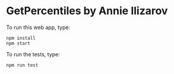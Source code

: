 # GetPercentiles by Annie Ilizarov

To run this web app, type:

```
npm install
npm start
```

To run the tests, type:

```
npm run test
```